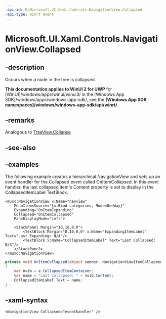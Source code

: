 ```yaml
---
-api-id: E:Microsoft.UI.Xaml.Controls.NavigationView.Collapsed
-api-type: winrt event
---
```


# Microsoft.UI.Xaml.Controls.NavigationView.Collapsed

<!--
public event Windows.Foundation.TypedEventHandler<Microsoft.UI.Xaml.Controls.NavigationView,Microsoft.UI.Xaml.Controls.NavigationViewCollapsedEventArgs> Collapsed;
-->

## -description

Occurs when a node in the tree is collapsed.

**This documentation applies to WinUI 2 for UWP** for [WinUI]/windows/apps/winui/winui3/ in the [Windows App SDK]/windows/apps/windows-app-sdk/, see the **[Windows App SDK namespaces]/windows/windows-app-sdk/api/winrt/**.

## -remarks

Analogous to [TreeView.Collapse](https://docs.microsoft.com/windows/winui/api/microsoft.UI.Xaml.Controls.TreeView.Collapse)

## -see-also

## -examples

The following example creates a hierarchical NavigationView and sets up an event handler for the Collapsed event called OnItemCollapsed. In this event handler, the last collapsed item's Content property is set to display in the CollapsedItemLabel TextBlock.

```xaml
<muxc:NavigationView x:Name="navview" 
    MenuItemsSource="{x:Bind categories, Mode=OneWay}" 
    Expanding="OnItemExpanding" 
    Collapsed="OnItemCollapsed" 
    PaneDisplayMode="Left">
    
    <StackPanel Margin="10,10,0,0">
        <TextBlock Margin="0,10,0,0" x:Name="ExpandingItemLabel" Text="Last Expanding: N/A"/>
        <TextBlock x:Name="CollapsedItemLabel" Text="Last Collapsed: N/A"/>
    </StackPanel>    
</muxc:NavigationView>
```

```csharp
private void OnItemCollapsed(object sender, NavigationViewItemCollapsedEventArgs e)
{
    var nvib = e.CollapsedItemContainer;
    var name = "Last Collapsed: " + nvib.Content;
    CollapsedItemLabel.Text = name;
}
```
## -xaml-syntax

```xaml
<NavigationView Collapsed="eventhandler" />
```


